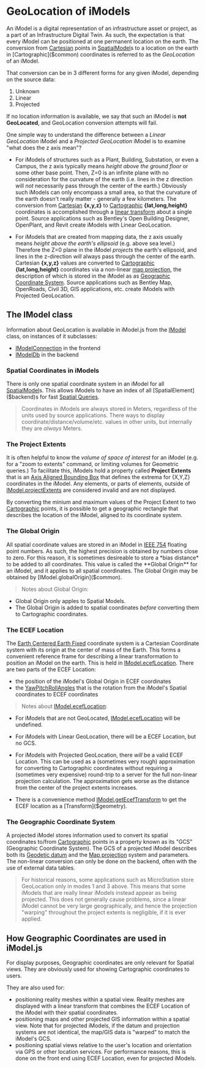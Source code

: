 # GeoLocation of iModels

An iModel is a digital representation of an infrastructure asset or project, as a part of an Infrastructure Digital Twin. As such, the expectation is that every iModel can be positioned at one permanent location on the earth. The conversion from [Cartesian](https://en.wikipedia.org/wiki/Cartesian_coordinate_system) points in [SpatialModel]($backend)s to a location on the earth in [Cartographic]($common) coordinates is referred to as the *GeoLocation* of an iModel.

That conversion can be in 3 different forms for any given iModel, depending on the source data:

1. Unknown
2. Linear
3. Projected

If no location information is available, we say that such an iModel is **not GeoLocated**, and GeoLocation conversion attempts will fail.

One simple way to understand the difference between a *Linear GeoLocation* iModel and a *Projected GeoLocation* iModel is to examine "what does the z axis mean"?

- For iModels of structures such as a Plant, Building, Substation, or even a Campus, the z axis typically means *height above the ground floor* or some other base point. Then, Z=0 is an infinite plane with no consideration for the curvature of the earth (i.e. lines in the z direction will *not* necessarily pass through the center of the earth.) Obviously such iModels can only encompass a small area, so that the curvature of the earth doesn't really matter - generally a few kilometers. The conversion from [Cartesian](https://en.wikipedia.org/wiki/Cartesian_coordinate_system) **{x,y,z}** to [Cartographic]($common) **{lat,long,height}** coordinates is accomplished through a [linear transform](#ecef-transform) about a single point. Source applications such as Bentley's Open Building Designer, OpenPlant, and Revit create iModels with Linear GeoLocation.

- For iModels that are created from mapping data, the z axis usually means *height above the earth's ellipsoid* (e.g. above sea level.) Therefore the Z=0 plane in the iModel *projects*  the earth's ellipsoid, and lines in the z-direction *will* always pass through the center of the earth. Cartesian **{x,y,z}** values are converted to [Cartographic]($common) **{lat,long,height}** coordinates via a non-linear [map projection](https://en.wikipedia.org/wiki/Map_projection), the description of which is stored in the iModel as as [Geographic Coordinate System](#geographic-coordinate-system). Source applications such as Bentley Map, OpenRoads, Civil 3D, GIS applications, etc. create iModels with Projected GeoLocation.

## The IModel class

Information about GeoLocation is available in iModel.js from the [IModel]($common) class, on instances of it subclasses:

- [IModelConnection]($frontend) in the frontend
- [IModelDb]($backend) in the backend

### Spatial Coordinates in iModels

There is only one spatial coordinate system in an iModel for all [SpatialModel]($backend)s. This allows iModels to have an index of all [SpatialElement]($backend)s for fast [Spatial Queries](./SpatialQueries.md).

> Coordinates in iModels are always stored in Meters, regardless of the units used by source applications. There ways to display coordinate/distance/volume/etc. values in other units, but internally they are *always* Meters.

### The Project Extents

It is often helpful to know the *volume of space of interest* for an iModel (e.g. for a "zoom to extents" command, or limiting volumes for Geometric queries.) To facilitate this, iModels hold a property called **Project Extents** that is an [Axis Aligned Bounding Box](https://en.wikipedia.org/wiki/Minimum_bounding_box#Axis-aligned_minimum_bounding_box) that defines the extrema for {X,Y,Z} coordinates in the iModel. Any elements, or parts of elements, outside of [IModel.projectExtents]($common) are considered invalid and are not displayed.

By converting the minium and maximum values of the Project Extent to two [Cartographic]($common) points, it is possible to get a geographic rectangle that describes the location of the IModel, aligned to its coordinate system.

### The Global Origin

All spatial coordinate values are stored in an iModel in [IEEE 754]($https://en.wikipedia.org/wiki/IEEE_754) floating point numbers. As such, the highest precision is obtained by numbers close to zero. For this reason, it is sometimes desireable to store a *bias distance* to be added to all coordinates. This value is called the **Global Origin** for an iModel, and it applies to all spatial coordinates. The Global Origin may be obtained by [IModel.globalOrigin]($common).

> Notes about Global Origin:

- Global Origin only apples to Spatial Models.
- The Global Origin is added to spatial coordinates *before* converting them to Cartographic coordinates.

### The ECEF Location

The [Earth Centered Earth Fixed](https://en.wikipedia.org/wiki/ECEF) coordinate system is a Cartesian Coordinate system with its origin at the center of mass of the Earth. This forms a convenient reference frame for describing a linear transformation to position an iModel on the earth. This is held in [IModel.ecefLocation]($common). There are two parts of the ECEF Location:

- the position of the iModel's Global Origin in ECEF coordinates
- the [YawPitchRollAngles]($geometry) that is the rotation from the iModel's Spatial coordinates to ECEF coordinates

> Notes about [IModel.ecefLocation]($common):

- For iModels that are not GeoLocated, [IModel.ecefLocation]($common) will be undefined.
- For iModels with Linear GeoLocation, there will be a ECEF Location, but no GCS.
- For iModels with Projected GeoLocation, there *will* be a valid ECEF Location. This can be used as a (sometimes very rough) approximation for converting to Cartographic coordinates without requiring a (sometimes very expensive) round-trip to a server for the full non-linear projection calculation. The approximation gets worse as the distance from the center of the project extents increases.

- There is a convenience method [IModel.getEcefTransform]($common) to get the ECEF location as a [Transform]($geometry).

### The Geographic Coordinate System

A projected iModel stores information used to convert its spatial coordinates to/from [Cartographic]($common) points in a property known as its "GCS" (Geographic Coordinate System). The GCS of a projected iModel describes both its [Geodetic datum](https://en.wikipedia.org/wiki/Geodetic_datum) and the [Map projection](https://en.wikipedia.org/wiki/Map_projection) system and parameters. The non-linear conversion can only be done on the backend, often with the use of external data tables.

> For historical reasons, some applications such as MicroStation store GeoLocation only in modes 1 and 3 above. This means that some iModels that are really linear iModels instead appear as being projected. This does not generally cause problems, since a linear iModel cannot be very large geographically, and hence the projection "warping" throughout the project extents is negligible, if it is ever applied.

## How Geographic Coordinates are used in iModel.js

For display purposes, Geographic coordinates are only relevant for Spatial views. They are obviously used for showing Cartographic coordinates to users.

They are also used for:

- positioning reality meshes within a spatial view. Reality meshes are displayed with a linear transform that combines the ECEF Location of the iModel with their spatial coordinates.
- positioning maps and other projected GIS information within a spatial view. Note that for projected iModels, if the datum and projection systems are not identical, the map/GIS data is "warped" to match the iModel's GCS.
- positioning spatial views relative to the user's location and orientation via GPS or other location services. For performance reasons, this is done on the front end using ECEF Location, even for projected iModels.
